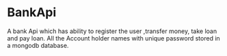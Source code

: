 # BankApi
A bank Api which has ability to register the user ,transfer money, take loan and pay loan. All the Account holder names with unique password stored in a mongodb database.
